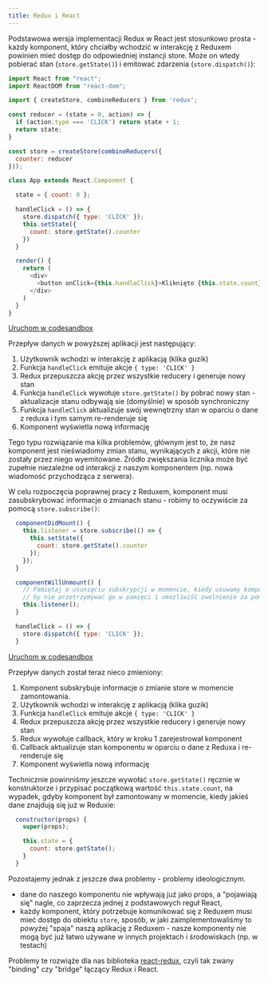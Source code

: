```yaml
---
title: Redux i React
---
```


Podstawowa wersja implementacji Redux w React jest stosunkowo prosta - każdy komponent, który chciałby wchodzić w interakcję z Reduxem powinien mieć dostęp do odpowiedniej instancji store. Może on wtedy pobierać stan (`store.getState()`) i emitować zdarzenia (`store.dispatch()`):

```js
import React from "react";
import ReactDOM from "react-dom";

import { createStore, combineReducers } from 'redux';

const reducer = (state = 0, action) => {
  if (action.type === 'CLICK') return state + 1;
  return state;
}

const store = createStore(combineReducers({
  counter: reducer
}));

class App extends React.Component {

  state = { count: 0 };

  handleClick = () => {
    store.dispatch({ type: 'CLICK' });
    this.setState({
      count: store.getState().counter
    })
  }

  render() {
    return (
      <div>
        <button onClick={this.handleClick}>Kliknięto {this.state.count} razy</button>
      </div>
    )
  }
}
```
[Uruchom w codesandbox](https://codesandbox.io/s/1vz28vk2n4)

Przepływ danych w powyższej aplikacji jest następujący:

1. Użytkownik wchodzi w interakcję z aplikacją (klika guzik)
2. Funkcja `handleClick` emituje akcje `{ type: 'CLICK' }`
3. Redux przepuszcza akcję przez wszystkie reducery i generuje nowy stan
4. Funkcja `handleClick` wywołuje `store.getState()` by pobrać nowy stan - aktualizacje stanu odbywają sie (domyślnie) w sposób synchroniczny
5. Funkcja `handleClick` aktualizuje swój wewnętrzny stan w oparciu o dane z reduxa i tym samym re-renderuje się
6. Komponent wyświetla nową informację

Tego typu rozwiązanie ma kilka problemów, głównym jest to, że nasz komponent jest nieświadomy zmian stanu, wynikających z akcji, które nie zostały przez niego wyemitowane. Źródło zwiększania licznika może być zupełnie niezależne od interakcji z naszym komponentem (np. nowa wiadomość przychodząca z serwera).

W celu rozpoczęcia poprawnej pracy z Reduxem, komponent musi zasubskrybować informacje o zmianach stanu - robimy to oczywiście za pomocą `store.subscribe()`:

```js
  componentDidMount() {
    this.listener = store.subscribe(() => {
      this.setState({
        count: store.getState().counter
      });
    });
  }

  componentWillUnmount() {
    // Pamiętaj o usunięciu subskrypcji w momencie, kiedy usuwamy komponent
    // by nie przetrzymywać go w pamięci i umozliwiść zwolnienie za pomocą Garbage Collectora
    this.listener();
  }

  handleClick = () => {
    store.dispatch({ type: 'CLICK' });
  }
```
[Uruchom w codesandbox](https://codesandbox.io/s/305zq4jxpm)

Przepływ danych został teraz nieco zmieniony:

1. Komponent subskrybuje informacje o zmianie store w momencie zamontowania.
2. Użytkownik wchodzi w interakcję z aplikacją (klika guzik)
3. Funkcja `handleClick` emituje akcje `{ type: 'CLICK' }`
4. Redux przepuszcza akcję przez wszystkie reducery i generuje nowy stan
5. Redux wywołuje callback, który w kroku 1 zarejestrował komponent
6. Callback aktualizuje stan komponentu w oparciu o dane z Reduxa i re-renderuje się
7. Komponent wyświetla nową informację

Technicznie powinniśmy jeszcze wywołać `store.getState()` ręcznie w konstruktorze i przypisać początkową wartość `this.state.count`, na wypadek, gdyby komponent był zamontowany w momencie, kiedy jakieś dane znajdują się już w Reduxie:

```js
  constructor(props) {
    super(props);

    this.state = {
      count: store.getState();
    }
  }
```

Pozostajemy jednak z jeszcze dwa problemy - problemy ideologicznym. 

- dane do naszego komponentu nie wpływają już jako props, a "pojawiają się" nagle, co zaprzecza jednej z podstawowych reguł React,
- każdy komponent, który potrzebuje komunikować się z Reduxem musi mieć dostęp do obiektu `store`, sposób, w jaki zaimplementowaliśmy to powyżej "spaja" naszą aplikację z Reduxem - nasze komponenty nie mogą być już łatwo używane w innych projektach i środowiskach (np. w testach)

Problemy te rozwiąże dla nas biblioteka [react-redux](https://react-redux.js.org/), czyli tak zwany "binding" czy "bridge" łączący Redux i React.
